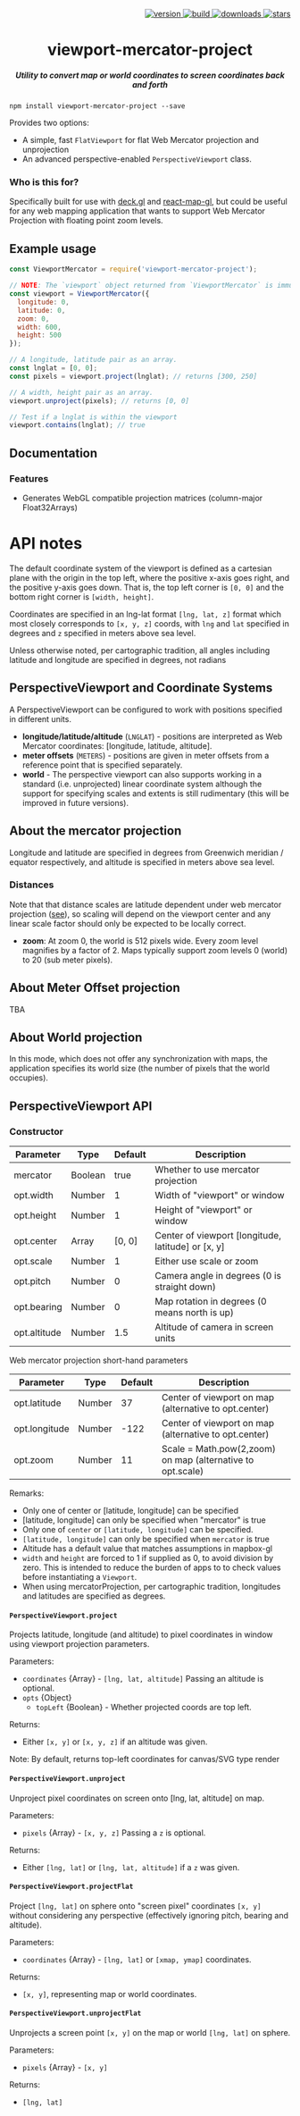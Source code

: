 <p align="right">
  <a href="https://npmjs.org/package/viewport-mercator-project">
    <img src="https://img.shields.io/npm/v/viewport-mercator-project.svg?style=flat-square" alt="version" />
  </a>
  <a href="https://travis-ci.org/uber/viewport-mercator-project">
    <img src="https://img.shields.io/travis/uber/viewport-mercator-project/master.svg?style=flat-square" alt="build" />
  </a>
  <a href="https://npmjs.org/package/viewport-mercator-project">
    <img src="https://img.shields.io/npm/dm/viewport-mercator-project.svg?style=flat-square" alt="downloads" />
  </a>
  <a href="http://starveller.sigsev.io/uber/viewport-mercator-project">
    <img src="http://starveller.sigsev.io/api/repos/uber/viewport-mercator-project/badge" alt="stars" />
  </a>
</p>

<h1 align="center">viewport-mercator-project</h1>

<h5 align="center">Utility to convert map or world coordinates to screen coordinates back and forth</h5>

    npm install viewport-mercator-project --save

Provides two options:
- A simple, fast `FlatViewport` for flat Web Mercator projection and unprojection
- An advanced perspective-enabled `PerspectiveViewport` class.

### Who is this for?

Specifically built for use with [deck.gl](https://github.com/uber/deck-gl)
and [react-map-gl](https://github.com/uber/react-map-gl),
but could be useful for any web mapping application that wants to
support Web Mercator Projection with floating point zoom levels.

## Example usage

```javascript
const ViewportMercator = require('viewport-mercator-project');

// NOTE: The `viewport` object returned from `ViewportMercator` is immutable.
const viewport = ViewportMercator({
  longitude: 0,
  latitude: 0,
  zoom: 0,
  width: 600,
  height: 500
});

// A longitude, latitude pair as an array.
const lnglat = [0, 0];
const pixels = viewport.project(lnglat); // returns [300, 250]

// A width, height pair as an array.
viewport.unproject(pixels); // returns [0, 0]

// Test if a lnglat is within the viewport
viewport.contains(lnglat); // true
```

## Documentation

### Features

- Generates WebGL compatible projection matrices (column-major Float32Arrays)

# API notes

The default coordinate system of the viewport is defined as a cartesian
plane with the origin in the top left, where the positive x-axis goes
right, and the positive y-axis goes down. That is, the top left corner
is `[0, 0]` and the bottom right corner is `[width, height]`.

Coordinates are specified in an lng-lat format `[lng, lat, z]` format which
most closely corresponds to `[x, y, z]` coords, with `lng` and `lat` specified
in degrees and `z` specified in meters above sea level.

Unless otherwise noted, per cartographic tradition, all angles
including latitude and longitude are specified in degrees, not radians

## PerspectiveViewport and Coordinate Systems

A PerspectiveViewport can be configured to work with positions specified in
different units.

- **longitude/latitude/altitude** (`LNGLAT`) -
  positions are interpreted as Web Mercator coordinates:
  [longitude, latitude, altitude].
- **meter offsets** (`METERS`) -
  positions are given in meter offsets from a reference point
  that is specified separately.
- **world** -  The perspective viewport can also supports working
  in a standard (i.e. unprojected) linear coordinate system although
  the support for specifying scales and extents is still rudimentary
  (this will be improved in future versions).

## About the mercator projection

Longitude and latitude are specified in degrees from Greenwich meridian /
equator respectively, and altitude is specified in meters above sea level.

### Distances

Note that that distance scales are latitude dependent under
web mercator projection ([see](http://wiki.openstreetmap.org/wiki/Zoom_levels)),
so scaling will depend on the viewport center and any linear scale factor
should only be expected to be locally correct.

- **zoom**: At zoom 0, the world is 512 pixels wide.
  Every zoom level magnifies by a factor of 2. Maps typically support zoom
  levels 0 (world) to 20 (sub meter pixels).

## About Meter Offset projection

TBA

## About World projection

In this mode, which does not offer any synchronization with maps, the
application specifies its world size (the number of pixels that the world occupies).

## PerspectiveViewport API

### Constructor

|   Parameter  |   Type  | Default | Description                                        |
| ------------ | ------- | ------- | -------------------------------------------------- |
| mercator     | Boolean | true    | Whether to use mercator projection                 |
| opt.width    | Number  | 1       | Width of "viewport" or window                      |
| opt.height   | Number  | 1       | Height of "viewport" or window                     |
| opt.center   | Array   | [0, 0]  | Center of viewport [longitude, latitude] or [x, y] |
| opt.scale    | Number  | 1       | Either use scale or zoom                           |
| opt.pitch    | Number  | 0       | Camera angle in degrees (0 is straight down)       |
| opt.bearing  | Number  | 0       | Map rotation in degrees (0 means north is up)      |
| opt.altitude | Number  | 1.5     | Altitude of camera in screen units                 |

Web mercator projection short-hand parameters

|   Parameter   |  Type  | Default | Description                                                |
| ------------- | ------ | ------- | ---------------------------------------------------------- |
| opt.latitude  | Number | 37      | Center of viewport on map (alternative to opt.center)      |
| opt.longitude | Number | -122    | Center of viewport on map (alternative to opt.center)      |
| opt.zoom      | Number | 11      | Scale = Math.pow(2,zoom) on map (alternative to opt.scale) |

Remarks:

 - Only one of center or [latitude, longitude] can be specified
 - [latitude, longitude] can only be specified when "mercator" is true
 - Only one of `center` or `[latitude, longitude]` can be specified.
 - `[latitude, longitude]` can only be specified when `mercator` is true
 - Altitude has a default value that matches assumptions in mapbox-gl
 - `width` and `height` are forced to 1 if supplied as 0, to avoid
   division by zero. This is intended to reduce the burden of apps to
   to check values before instantiating a `Viewport`.
 -  When using mercatorProjection, per cartographic tradition, longitudes and
   latitudes are specified as degrees.

#### `PerspectiveViewport.project`

Projects latitude, longitude (and altitude) to pixel coordinates in window using
viewport projection parameters.

Parameters:

  - `coordinates` {Array} - `[lng, lat, altitude]` Passing an altitude is optional.
  - `opts` {Object}
    - `topLeft` {Boolean} - Whether projected coords are top left.

Returns:

  - Either `[x, y]` or `[x, y, z]` if an altitude was given.

Note: By default, returns top-left coordinates for canvas/SVG type render

#### `PerspectiveViewport.unproject`

Unproject pixel coordinates on screen onto [lng, lat, altitude] on map.

Parameters:

  - `pixels` {Array} - `[x, y, z]` Passing a `z` is optional.

Returns:

  - Either `[lng, lat]` or `[lng, lat, altitude]` if a `z` was given.

#### `PerspectiveViewport.projectFlat`

Project `[lng, lat]` on sphere onto "screen pixel" coordinates `[x, y]` without
considering any perspective (effectively ignoring pitch, bearing and altitude).

Parameters:

 - `coordinates` {Array} - `[lng, lat]` or `[xmap, ymap]` coordinates.

Returns:

 - `[x, y]`, representing map or world coordinates.

#### `PerspectiveViewport.unprojectFlat`

Unprojects a screen point `[x, y]` on the map or world `[lng, lat]` on sphere.

Parameters:

 - `pixels` {Array} - `[x, y]`

Returns:

 - `[lng, lat]`
